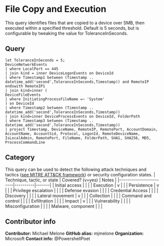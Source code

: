 # File Copy and Execution
This query identifies files that are copied to a device over SMB, then executed within a
specified threshold. Default is 5 seconds, but is configurable by tweaking the value for 
ToleranceInSeconds.
## Query
```
let ToleranceInSeconds = 5;
DeviceNetworkEvents
| where LocalPort == 445
| join kind = inner DeviceLogonEvents on DeviceId
| where Timestamp1 between (Timestamp .. datetime_add('second',ToleranceInSeconds,Timestamp)) and RemoteIP endswith RemoteIP1
| join kind=inner (
DeviceFileEvents
| where InitiatingProcessFileName =~ 'System'
) on DeviceId
| where Timestamp2 between (Timestamp .. datetime_add('second',ToleranceInSeconds,Timestamp))
| join kind=inner DeviceProcessEvents on DeviceId, FolderPath
| where Timestamp3 between (Timestamp .. datetime_add('second',ToleranceInSeconds,Timestamp))
| project Timestamp, DeviceName, RemoteIP, RemotePort, AccountDomain, AccountName, AccountSid, Protocol, LogonId, RemoteDeviceName, IsLocalAdmin, RemotePort, FileName, FolderPath, SHA1, SHA256, MD5, ProcessCommandLine
```
## Category
This query can be used to detect the following attack techniques and tactics ([see MITRE ATT&CK framework](https://attack.mitre.org/)) or security configuration states.
| Technique, tactic, or state | Covered? (v=yes) | Notes |
|------------------------|----------|-------|
| Initial access |  |  |
| Execution | v |  |
| Persistence | v |  | 
| Privilege escalation |  |  |
| Defense evasion |  |  | 
| Credential Access |  |  | 
| Discovery |  |  | 
| Lateral movement | v |  | 
| Collection |  |  | 
| Command and control |  |  | 
| Exfiltration |  |  | 
| Impact | v |  |
| Vulnerability |  |  |
| Misconfiguration |  |  |
| Malware, component |  |  |

## Contributor info
**Contributor:** Michael Melone
**GitHub alias:** mjmelone
**Organization:** Microsoft
**Contact info:** @PowershellPoet
